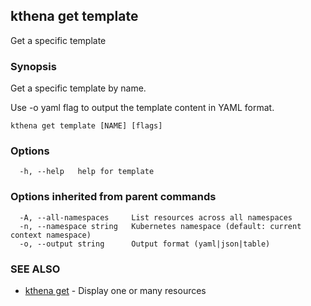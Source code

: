 ## kthena get template

Get a specific template

### Synopsis

Get a specific template by name.

Use -o yaml flag to output the template content in YAML format.

```
kthena get template [NAME] [flags]
```

### Options

```
  -h, --help   help for template
```

### Options inherited from parent commands

```
  -A, --all-namespaces     List resources across all namespaces
  -n, --namespace string   Kubernetes namespace (default: current context namespace)
  -o, --output string      Output format (yaml|json|table)
```

### SEE ALSO

* [kthena get](kthena_get.md)	 - Display one or many resources

